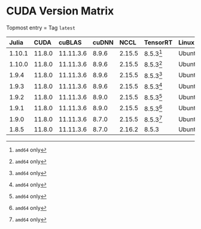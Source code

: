 # CUDA Version Matrix

Topmost entry = Tag `latest`

| Julia  | CUDA   | cuBLAS    | cuDNN | NCCL   | TensorRT  | Linux distro |
|:-------|:-------|:----------|:------|:-------|:----------|:-------------|
| 1.10.1 | 11.8.0 | 11.11.3.6 | 8.9.6 | 2.15.5 | 8.5.3[^1] | Ubuntu 22.04 |
| 1.10.0 | 11.8.0 | 11.11.3.6 | 8.9.6 | 2.15.5 | 8.5.3[^1] | Ubuntu 22.04 |
| 1.9.4  | 11.8.0 | 11.11.3.6 | 8.9.6 | 2.15.5 | 8.5.3[^1] | Ubuntu 22.04 |
| 1.9.3  | 11.8.0 | 11.11.3.6 | 8.9.6 | 2.15.5 | 8.5.3[^1] | Ubuntu 22.04 |
| 1.9.2  | 11.8.0 | 11.11.3.6 | 8.9.0 | 2.15.5 | 8.5.3[^1] | Ubuntu 22.04 |
| 1.9.1  | 11.8.0 | 11.11.3.6 | 8.9.0 | 2.15.5 | 8.5.3[^1] | Ubuntu 22.04 |
| 1.9.0  | 11.8.0 | 11.11.3.6 | 8.7.0 | 2.15.5 | 8.5.3[^1] | Ubuntu 22.04 |
| 1.8.5  | 11.8.0 | 11.11.3.6 | 8.7.0 | 2.16.2 | 8.5.3     | Ubuntu 20.04 |

[^1]: `amd64` only
